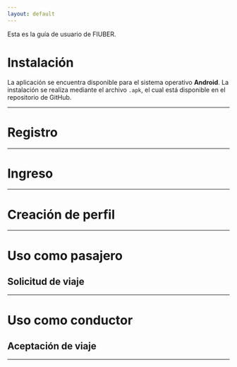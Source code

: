 ```yaml
---
layout: default
---
```


Esta es la guía de usuario de FIUBER.

# Instalación

La aplicación se encuentra disponible para el sistema operativo **Android**.
La instalación se realiza mediante el archivo `.apk`, el cual está disponible
en el repositorio de GitHub.

* * *

# Registro

* * *

# Ingreso

* * *

# Creación de perfil

* * *

# Uso como pasajero

## Solicitud de viaje

* * *

# Uso como conductor

## Aceptación de viaje

* * *
